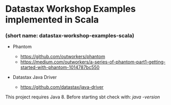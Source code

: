 # Datastax Workshop Examples implemented in Scala
### (short name: datastax-workshop-examples-scala)

- Phantom
  - https://github.com/outworkers/phantom
  - https://medium.com/outworkers/a-series-of-phantom-part1-getting-started-with-phantom-1014787bc550

- Datastax Java Driver
  - https://github.com/datastax/java-driver

This project requires Java 8.
Before starting sbt check with: *java -version*
